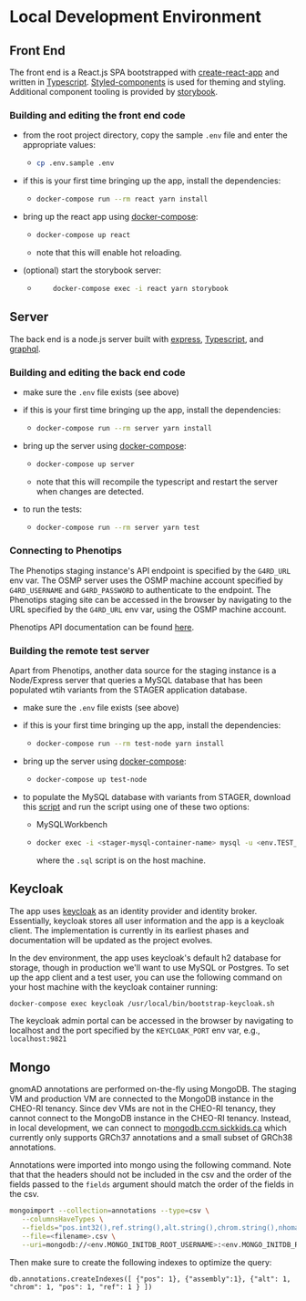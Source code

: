 # Local Development Environment

## Front End

The front end is a React.js SPA bootstrapped with [create-react-app](https://github.com/facebook/create-react-app) and written in [Typescript](https://www.typescriptlang.org/). [Styled-components](https://styled-components.com/docs) is used for theming and styling. Additional component tooling is provided by [storybook](https://storybook.js.org/).

### Building and editing the front end code

- from the root project directory, copy the sample `.env` file and enter the appropriate values:
  - ```bash
    cp .env.sample .env
    ```
- if this is your first time bringing up the app, install the dependencies:
  - ```bash
    docker-compose run --rm react yarn install
    ```
- bring up the react app using [docker-compose](https://docs.docker.com/compose/):

  - ```bash
    docker-compose up react
    ```
  - note that this will enable hot reloading.

- (optional) start the storybook server:
  - ```bash
        docker-compose exec -i react yarn storybook
    ```

## Server

The back end is a node.js server built with [express](https://expressjs.com/), [Typescript](https://www.typescriptlang.org/), and [graphql](https://graphql.org/).

### Building and editing the back end code

- make sure the `.env` file exists (see above)
- if this is your first time bringing up the app, install the dependencies:
  - ```bash
    docker-compose run --rm server yarn install
    ```
- bring up the server using [docker-compose](https://docs.docker.com/compose/):

  - ```bash
    docker-compose up server
    ```
  - note that this will recompile the typescript and restart the server when changes are detected.

- to run the tests:
  - ```bash
    docker-compose run --rm server yarn test
    ```

### Connecting to Phenotips

The Phenotips staging instance's API endpoint is specified by the `G4RD_URL` env var. The OSMP server uses the OSMP machine account specified by `G4RD_USERNAME` and `G4RD_PASSWORD` to authenticate to the endpoint. The Phenotips staging site can be accessed in the browser by navigating to the URL specified by the `G4RD_URL` env var, using the OSMP machine account.

Phenotips API documentation can be found [here](https://help.phenotips.com/hc/en-us/articles/360048543632-Variant-Store-Add-on-REST-API).

### Building the remote test server

Apart from Phenotips, another data source for the staging instance is a Node/Express server that queries a MySQL database that has been populated wtih variants from the STAGER application database.

- make sure the `.env` file exists (see above)
- if this is your first time bringing up the app, install the dependencies:
  - ```bash
    docker-compose run --rm test-node yarn install
    ```
- bring up the server using [docker-compose](https://docs.docker.com/compose/):

  - ```bash
    docker-compose up test-node
    ```

- to populate the MySQL database with variants from STAGER, download this [script](https://sickkidsca.sharepoint.com/:u:/r/sites/thecenterforcomputationalmedicineworkspace/Shared%20Documents/SSMP/data/stager-local-20210716.sql?csf=1&web=1&e=fVzHIB) and run the script using one of these two options:
  - MySQLWorkbench
  - ```bash
    docker exec -i <stager-mysql-container-name> mysql -u <env.TEST_DATA_DB_USER> --password="<env.TEST_DATA_DB_PASSWORD>" <env.TEST_DATA_DB> < <filepath>.sql
    ```
    where the `.sql` script is on the host machine.

## Keycloak

The app uses [keycloak](https://www.keycloak.org/) as an identity provider and identity broker. Essentially, keycloak stores all user information and the app is a keycloak client. The implementation is currently in its earliest phases and documentation will be updated as the project evolves.

In the dev environment, the app uses keycloak's default h2 database for storage, though in production we'll want to use MySQL or Postgres. To set up the app client and a test user, you can use the following command on your host machine with the keycloak container running:

```bash
docker-compose exec keycloak /usr/local/bin/bootstrap-keycloak.sh
```

The keycloak admin portal can be accessed in the browser by navigating to localhost and the port specified by the `KEYCLOAK_PORT` env var, e.g., `localhost:9821`

## Mongo

gnomAD annotations are performed on-the-fly using MongoDB. The staging VM and production VM are connected to the MongoDB instance in the CHEO-RI tenancy. Since dev VMs are not in the CHEO-RI tenancy, they cannot connect to the MongoDB instance in the CHEO-RI tenancy. Instead, in local development, we can connect to [mongodb.ccm.sickkids.ca](mongodb.ccm.sickkids.ca) which currently only supports GRCh37 annotations and a small subset of GRCh38 annotations.

Annotations were imported into mongo using the following command. Note that that the headers should not be included in the csv and the order of the fields passed to the `fields` argument should match the order of the fields in the csv.

```bash
mongoimport --collection=annotations --type=csv \
   --columnsHaveTypes \
   --fields="pos.int32(),ref.string(),alt.string(),chrom.string(),nhomalt.int32(),an.int32(),af.double(),assembly.string()" \
   --file=<filename>.csv \
   --uri=mongodb://<env.MONGO_INITDB_ROOT_USERNAME>:<env.MONGO_INITDB_ROOT_PASSWORD>@mongo/<env.MONGO_INITDB_DATABASE>?authSource=admin
```

Then make sure to create the following indexes to optimize the query:

```
db.annotations.createIndexes([ {"pos": 1}, {"assembly":1}, {"alt": 1, "chrom": 1, "pos": 1, "ref": 1 } ])
```
